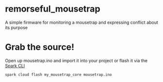 remorseful_mousetrap
====================

A simple firmware for monitoring a mousetrap and expressing conflict about its purpose


Grab the source!
===============

Open up mousetrap.ino and import it into your project or flash it via the [Spark CLI](https://github.com/spark/spark-cli)

    spark cloud flash my_mousetrap_core mousetrap.ino



